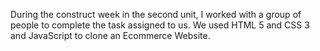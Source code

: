 During the construct week in the second unit, I worked with a group of people to complete the task assigned to us. We used HTML 5 and CSS 3 and JavaScript to clone an Ecommerce Website. 

